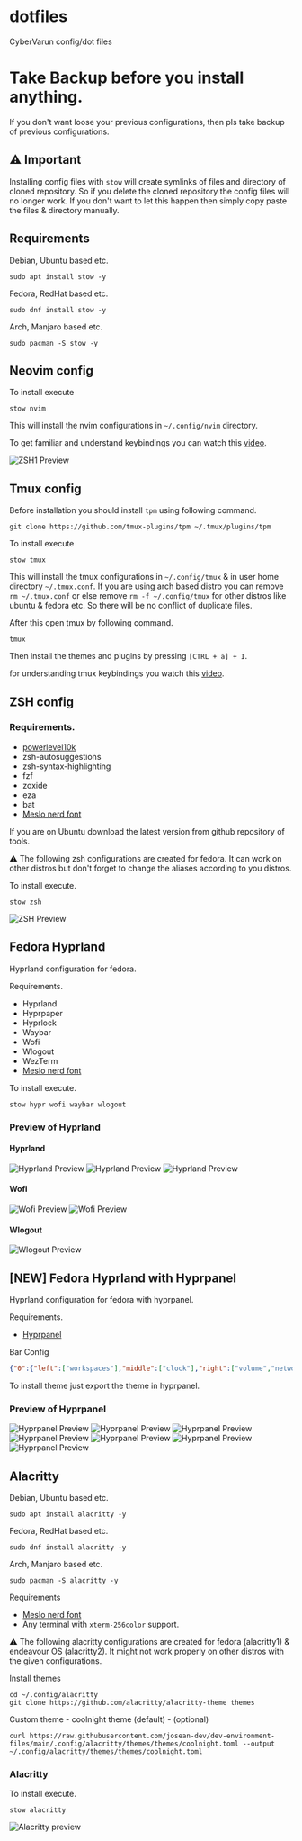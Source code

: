 # dotfiles

CyberVarun config/dot files

# Take Backup before you install anything.

If you don't want loose your previous configurations, then pls take backup of previous configurations.

## ⚠️ Important 

Installing config files with `stow` will create symlinks of files and directory of cloned repository. So if you delete the cloned repository the config files will no longer work. If you don't want to let this happen then simply copy paste the files & directory manually.

## Requirements

Debian, Ubuntu based etc.

```
sudo apt install stow -y
```

Fedora, RedHat based etc.

```
sudo dnf install stow -y
```

Arch, Manjaro based etc.

```
sudo pacman -S stow -y
```

## Neovim config

To install execute

```
stow nvim
```

This will install the nvim configurations in `~/.config/nvim` directory.

To get familiar and understand keybindings you can watch this [video](https://youtu.be/6pAG3BHurdM).

![ZSH1 Preview](./src/nvim_preview.png)

## Tmux config

Before installation you should install `tpm` using following command.

```
git clone https://github.com/tmux-plugins/tpm ~/.tmux/plugins/tpm
```

To install execute

```
stow tmux
```

This will install the tmux configurations in `~/.config/tmux` & in user home directory `~/.tmux.conf`. If you are using arch based distro you can remove `rm ~/.tmux.conf` or else remove `rm -f ~/.config/tmux` for other distros like ubuntu & fedora etc. So there will be no conflict of duplicate files.

After this open tmux by following command.

```
tmux
```

Then install the themes and plugins by pressing `[CTRL + a] + I`.

for understanding tmux keybindings you watch this [video](https://youtu.be/U-omALWIBos).

## ZSH config

### Requirements. 

- [powerlevel10k](https://github.com/romkatv/powerlevel10k)
- zsh-autosuggestions
- zsh-syntax-highlighting
- fzf
- zoxide
- eza
- bat
- [Meslo nerd font](https://www.nerdfonts.com/font-downloads)

If you are on Ubuntu download the latest version from github repository of tools.

⚠️ The following zsh configurations are created for fedora. It can work on other distros but don't forget to change the aliases according to you distros. 

To install execute.

```
stow zsh
```

![ZSH Preview](./src/zsh_preview.png)

## Fedora Hyprland

Hyprland configuration for fedora.

Requirements.

- Hyprland 
- Hyprpaper
- Hyprlock
- Waybar
- Wofi
- Wlogout
- WezTerm
- [Meslo nerd font](https://www.nerdfonts.com/font-downloads)

To install execute.

```
stow hypr wofi waybar wlogout
```

### Preview of Hyprland

#### Hyprland
![Hyprland Preview](./src/hyprland.png)
![Hyprland Preview](./src/hyprland_preview_1.png)
![Hyprland Preview](./src/hyprland_preview_2.png)

#### Wofi
![Wofi Preview](./src/wofi_preview_1.png)
![Wofi Preview](./src/wofi_preview_2.png)

#### Wlogout
![Wlogout Preview](./src/wlogout.png)

## [NEW] Fedora Hyprland with Hyprpanel

Hyprland configuration for fedora with hyprpanel.

Requirements.
- [Hyprpanel](https://hyprpanel.com/)

Bar Config

```json
{"0":{"left":["workspaces"],"middle":["clock"],"right":["volume","network","bluetooth","battery","systray","dashboard"]},"1":{"left":["workspaces"],"middle":["clock"],"right":["volume","dashboard"]},"2":{"left":["workspaces"],"middle":["clock"],"right":["volume","dashboard"]}}
```

To install theme just export the theme in hyprpanel.

### Preview of Hyprpanel

![Hyprpanel Preview](./src/hyprpanel0.png)
![Hyprpanel Preview](./src/hyprpanel1.png)
![Hyprpanel Preview](./src/hyprpanel2.png)
![Hyprpanel Preview](./src/hyprpanel3.png)
![Hyprpanel Preview](./src/hyprpanel4.png)
![Hyprpanel Preview](./src/hyprpanel5.png)
![Hyprpanel Preview](./src/hyprpanel6.png)

## Alacritty

Debian, Ubuntu based etc.

```
sudo apt install alacritty -y
```

Fedora, RedHat based etc.

```
sudo dnf install alacritty -y
```

Arch, Manjaro based etc.

```
sudo pacman -S alacritty -y
```

Requirements
  - [Meslo nerd font](https://www.nerdfonts.com/font-downloads)
  - Any terminal with `xterm-256color` support.

⚠️ The following alacritty configurations are created for fedora (alacritty1) & endeavour OS (alacritty2). It might not work properly on other distros with the given configurations.

Install themes

```
cd ~/.config/alacritty
git clone https://github.com/alacritty/alacritty-theme themes
```

Custom theme - coolnight theme (default) - (optional) 

```
curl https://raw.githubusercontent.com/josean-dev/dev-environment-files/main/.config/alacritty/themes/themes/coolnight.toml --output ~/.config/alacritty/themes/themes/coolnight.toml
```

### Alacritty

To install execute.
```
stow alacritty
```

![Alacritty preview](./src/alacritty_preview.png)
